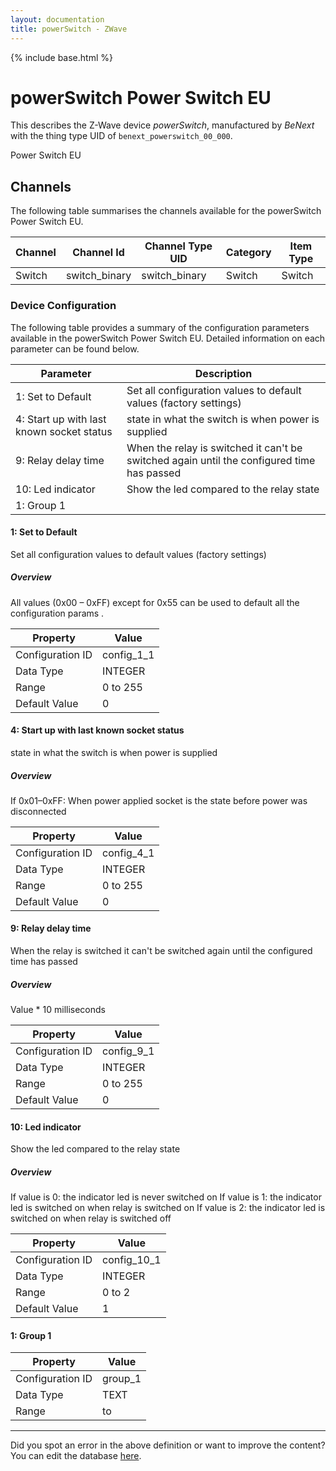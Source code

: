 ```yaml
---
layout: documentation
title: powerSwitch - ZWave
---
```


{% include base.html %}

# powerSwitch Power Switch EU

This describes the Z-Wave device *powerSwitch*, manufactured by *BeNext* with the thing type UID of ```benext_powerswitch_00_000```. 

Power Switch EU


## Channels
The following table summarises the channels available for the powerSwitch Power Switch EU.

| Channel | Channel Id | Channel Type UID | Category | Item Type |
|---------|------------|------------------|----------|-----------|
| Switch | switch_binary | switch_binary | Switch | Switch |


### Device Configuration
The following table provides a summary of the configuration parameters available in the powerSwitch Power Switch EU.
Detailed information on each parameter can be found below.

| Parameter   | Description |
|-------------|-------------|
| 1: Set to Default | Set all configuration values to default values (factory settings) |
| 4: Start up with last known socket status | state in what the switch is when power is supplied |
| 9: Relay delay time | When the relay is switched it can't be switched again until the configured time has passed |
| 10: Led indicator | Show the led compared to the relay state |
| 1: Group 1 |  |


#### 1: Set to Default

Set all configuration values to default values (factory settings)  


##### Overview 

All values (0x00 – 0xFF) except for 0x55 can be used to default all the configuration params .


| Property         | Value    |
|------------------|----------|
| Configuration ID | config_1_1 |
| Data Type        | INTEGER |
| Range | 0 to 255 |
| Default Value | 0 |


#### 4: Start up with last known socket status

state in what the switch is when power is supplied  


##### Overview 

If 0x01–0xFF: When power applied socket is the state before power was disconnected


| Property         | Value    |
|------------------|----------|
| Configuration ID | config_4_1 |
| Data Type        | INTEGER |
| Range | 0 to 255 |
| Default Value | 0 |


#### 9: Relay delay time

When the relay is switched it can't be switched again until the configured time has passed  


##### Overview 

Value \* 10 milliseconds


| Property         | Value    |
|------------------|----------|
| Configuration ID | config_9_1 |
| Data Type        | INTEGER |
| Range | 0 to 255 |
| Default Value | 0 |


#### 10: Led indicator

Show the led compared to the relay state  


##### Overview 

If value is 0: the indicator led is never switched on If value is 1: the indicator led is switched on when relay is switched on If value is 2: the indicator led is switched on when relay is switched off


| Property         | Value    |
|------------------|----------|
| Configuration ID | config_10_1 |
| Data Type        | INTEGER |
| Range | 0 to 2 |
| Default Value | 1 |


#### 1: Group 1


| Property         | Value    |
|------------------|----------|
| Configuration ID | group_1 |
| Data Type        | TEXT |
| Range |  to  |


---

Did you spot an error in the above definition or want to improve the content?
You can edit the database [here](http://www.cd-jackson.com/index.php/zwave/zwave-device-database/zwave-device-list/devicesummary/224).
